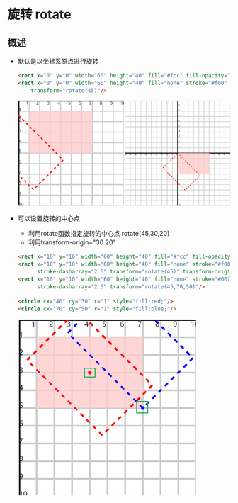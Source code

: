 # 旋转 rotate

## 概述

+ 默认是以坐标系原点进行旋转


  ```html
  <rect x="0" y="0" width="60" height="40" fill="#fcc" fill-opacity="0.8"/>
  <rect x="0" y="0" width="60" height="40" fill="none" stroke="#f00" stroke-dasharray="2.5"
      transform="rotate(45)"/>
  ```

  ![alt text](images/旋转.png)

+ 可以设置旋转的中心点

  + 利用rotate函数指定旋转的中心点 rotate(45,30,20)
  + 利用transform-origin="30 20"

  ```html
  <rect x="10" y="10" width="60" height="40" fill="#fcc" fill-opacity="0.8"/>
  <rect x="10" y="10" width="60" height="40" fill="none" stroke="#f00"
        stroke-dasharray="2.5" transform="rotate(45)" transform-origin="40 30"/>
  <rect x="10" y="10" width="60" height="40" fill="none" stroke="#00f"
        stroke-dasharray="2.5" transform="rotate(45,70,50)"/>

  <circle cx="40" cy="30" r="1" style="fill:red;"/>
  <circle cx="70" cy="50" r="1" style="fill:blue;"/>
  ```

  ![alt text](images/旋转2.png)
